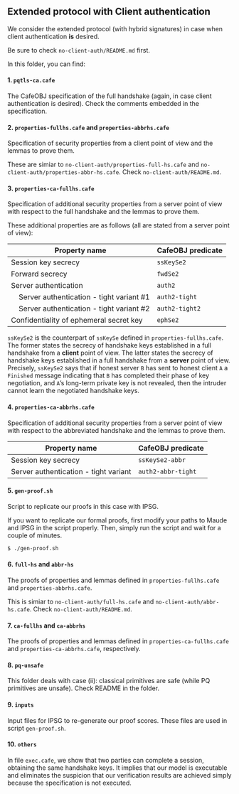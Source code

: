 ## Extended protocol with Client authentication
We consider the extended protocol (with hybrid signatures) in case when client authentication **is** desired.

Be sure to check `no-client-auth/README.md` first.

In this folder, you can find:

#### 1. `pqtls-ca.cafe`
The CafeOBJ specification of the full handshake (again, in case client authentication is desired). Check the comments embedded in the specification.

#### 2. `properties-fullhs.cafe` and `properties-abbrhs.cafe`
Specification of security properties from a client point of view and the lemmas to prove them.

These are simiar to `no-client-auth/properties-full-hs.cafe` and `no-client-auth/properties-abbr-hs.cafe`. 
Check `no-client-auth/README.md`.

#### 3. `properties-ca-fullhs.cafe`
Specification of additional security properties from a server point of view with respect to the full handshake and the lemmas to prove them.

These additional properties are as follows (all are stated from a server point of view):

| Property name                                          | CafeOBJ predicate |
| -----------                                            | -----------       |
| Session key secrecy                                    | `ssKeySe2`        |
| Forward secrecy                                        | `fwdSe2`          |
| Server authentication                                  | `auth2`           |
| &nbsp; &nbsp; Server authentication - tight variant #1 | `auth2-tight`     |
| &nbsp; &nbsp; Server authentication - tight variant #2 | `auth2-tight2`    |
| Confidentiality of ephemeral secret key                | `ephSe2`          |

`ssKeySe2` is the counterpart of `ssKeySe` defined in `properties-fullhs.cafe`.
The former states the secrecy of handshake keys established in a full handshake from a **client** point of view.
The latter states the secrecy of handshake keys established in a full handshake from a **server** point of view.
Precisely, `ssKeySe2` says that if honest server `B` has sent to honest client `A` a `Finished` message indicating that `B` has completed their phase of key negotiation, and `A`’s long-term private key is not revealed, then the intruder cannot learn the negotiated handshake keys. 

#### 4. `properties-ca-abbrhs.cafe`
Specification of additional security properties from a server point of view with respect to the abbreviated handshake and the lemmas to prove them.

| Property name                         | CafeOBJ predicate  |
| -----------                           | -----------        |
| Session key secrecy                   | `ssKeySe2-abbr`    |
| Server authentication - tight variant | `auth2-abbr-tight` |


#### 5. `gen-proof.sh`
Script to replicate our proofs in this case with IPSG.

If you want to replicate our formal proofs, first modify your paths to Maude and IPSG in the script properly.
Then, simply run the script and wait for a couple of minutes.
```bash
$ ./gen-proof.sh
```

#### 6. `full-hs` and `abbr-hs`
The proofs of properties and lemmas defined in `properties-fullhs.cafe` and `properties-abbrhs.cafe`.

This is simiar to `no-client-auth/full-hs.cafe` and `no-client-auth/abbr-hs.cafe`. 
Check `no-client-auth/README.md`.

#### 7. `ca-fullhs` and `ca-abbrhs`
The proofs of properties and lemmas defined in `properties-ca-fullhs.cafe` and `properties-ca-abbrhs.cafe`, respectively.

#### 8. `pq-unsafe`
This folder deals with case (ii): classical primitives are safe (while PQ primitives are unsafe).
Check README in the folder.

#### 9. `inputs`
Input files for IPSG to re-generate our proof scores.
These files are used in script `gen-proof.sh`.

#### 10. `others`
In file `exec.cafe`, we show that two parties can complete a session, obtaining the same handshake keys.
It implies that our model is executable and eliminates the suspicion that our verification results are achieved simply because the specification is not executed.